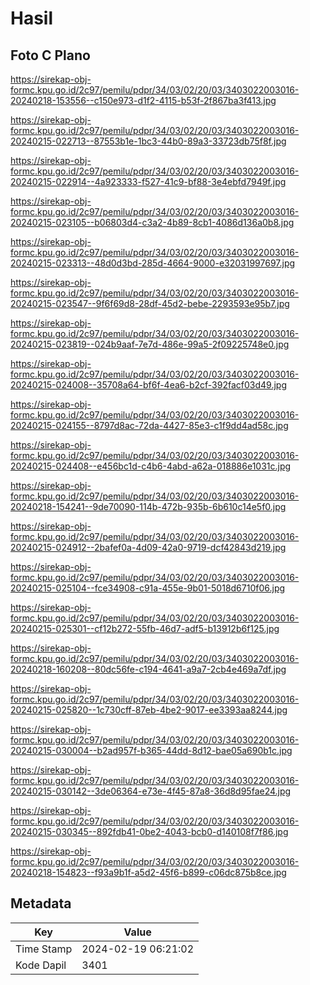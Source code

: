 # Hasil

## Foto C Plano

https://sirekap-obj-formc.kpu.go.id/2c97/pemilu/pdpr/34/03/02/20/03/3403022003016-20240218-153556--c150e973-d1f2-4115-b53f-2f867ba3f413.jpg

https://sirekap-obj-formc.kpu.go.id/2c97/pemilu/pdpr/34/03/02/20/03/3403022003016-20240215-022713--87553b1e-1bc3-44b0-89a3-33723db75f8f.jpg

https://sirekap-obj-formc.kpu.go.id/2c97/pemilu/pdpr/34/03/02/20/03/3403022003016-20240215-022914--4a923333-f527-41c9-bf88-3e4ebfd7949f.jpg

https://sirekap-obj-formc.kpu.go.id/2c97/pemilu/pdpr/34/03/02/20/03/3403022003016-20240215-023105--b06803d4-c3a2-4b89-8cb1-4086d136a0b8.jpg

https://sirekap-obj-formc.kpu.go.id/2c97/pemilu/pdpr/34/03/02/20/03/3403022003016-20240215-023313--48d0d3bd-285d-4664-9000-e32031997697.jpg

https://sirekap-obj-formc.kpu.go.id/2c97/pemilu/pdpr/34/03/02/20/03/3403022003016-20240215-023547--9f6f69d8-28df-45d2-bebe-2293593e95b7.jpg

https://sirekap-obj-formc.kpu.go.id/2c97/pemilu/pdpr/34/03/02/20/03/3403022003016-20240215-023819--024b9aaf-7e7d-486e-99a5-2f09225748e0.jpg

https://sirekap-obj-formc.kpu.go.id/2c97/pemilu/pdpr/34/03/02/20/03/3403022003016-20240215-024008--35708a64-bf6f-4ea6-b2cf-392facf03d49.jpg

https://sirekap-obj-formc.kpu.go.id/2c97/pemilu/pdpr/34/03/02/20/03/3403022003016-20240215-024155--8797d8ac-72da-4427-85e3-c1f9dd4ad58c.jpg

https://sirekap-obj-formc.kpu.go.id/2c97/pemilu/pdpr/34/03/02/20/03/3403022003016-20240215-024408--e456bc1d-c4b6-4abd-a62a-018886e1031c.jpg

https://sirekap-obj-formc.kpu.go.id/2c97/pemilu/pdpr/34/03/02/20/03/3403022003016-20240218-154241--9de70090-114b-472b-935b-6b610c14e5f0.jpg

https://sirekap-obj-formc.kpu.go.id/2c97/pemilu/pdpr/34/03/02/20/03/3403022003016-20240215-024912--2bafef0a-4d09-42a0-9719-dcf42843d219.jpg

https://sirekap-obj-formc.kpu.go.id/2c97/pemilu/pdpr/34/03/02/20/03/3403022003016-20240215-025104--fce34908-c91a-455e-9b01-5018d6710f06.jpg

https://sirekap-obj-formc.kpu.go.id/2c97/pemilu/pdpr/34/03/02/20/03/3403022003016-20240215-025301--cf12b272-55fb-46d7-adf5-b13912b6f125.jpg

https://sirekap-obj-formc.kpu.go.id/2c97/pemilu/pdpr/34/03/02/20/03/3403022003016-20240218-160208--80dc56fe-c194-4641-a9a7-2cb4e469a7df.jpg

https://sirekap-obj-formc.kpu.go.id/2c97/pemilu/pdpr/34/03/02/20/03/3403022003016-20240215-025820--1c730cff-87eb-4be2-9017-ee3393aa8244.jpg

https://sirekap-obj-formc.kpu.go.id/2c97/pemilu/pdpr/34/03/02/20/03/3403022003016-20240215-030004--b2ad957f-b365-44dd-8d12-bae05a690b1c.jpg

https://sirekap-obj-formc.kpu.go.id/2c97/pemilu/pdpr/34/03/02/20/03/3403022003016-20240215-030142--3de06364-e73e-4f45-87a8-36d8d95fae24.jpg

https://sirekap-obj-formc.kpu.go.id/2c97/pemilu/pdpr/34/03/02/20/03/3403022003016-20240215-030345--892fdb41-0be2-4043-bcb0-d140108f7f86.jpg

https://sirekap-obj-formc.kpu.go.id/2c97/pemilu/pdpr/34/03/02/20/03/3403022003016-20240218-154823--f93a9b1f-a5d2-45f6-b899-c06dc875b8ce.jpg


## Metadata

| Key        | Value               |
| ---------- | ------------------- |
| Time Stamp | 2024-02-19 06:21:02 |
| Kode Dapil | 3401                |



